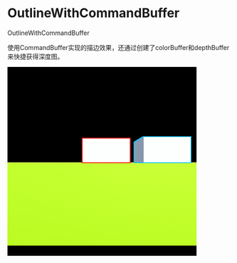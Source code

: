# OutlineWithCommandBuffer
OutlineWithCommandBuffer

使用CommandBuffer实现的描边效果，还通过创建了colorBuffer和depthBuffer来快捷获得深度图。

![](https://github.com/Tangoyzx/OutlineWithCommandBuffer/blob/master/outline.gif)
